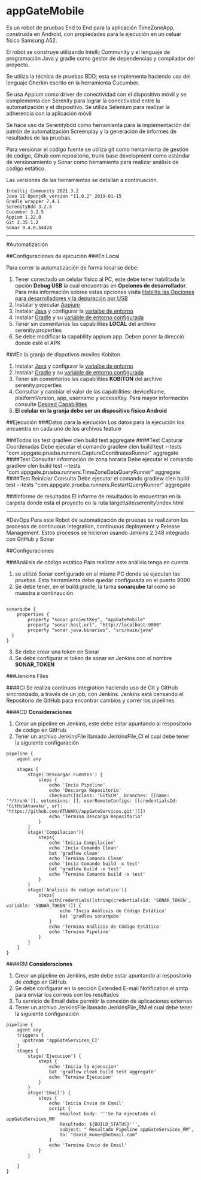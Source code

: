 # appGateMobile
Es un robot de pruebas End to End para la aplicación TimeZoneApp, construida en Android, con propiedades para la ejecución en un celuar físico Samsung A52.

El robot se construye utilizando Intellij Community y el lenguaje de programación Java y gradle como gestor de dependencias y compilador del proyecto.

Se utiliza la técnica de pruebas BDD; esta se implementa haciendo uso del lenguaje Gherkin escrito en la herramienta Cucumber.

Se usa Appium como driver de conectividad con el dispositivo móvil y se complementa con Serenity para lograr la conectividad entre la automatización y el dispositivo. Se utiliza Selenium para realizar la adherencia con la aplicación móvil

Se hace uso de Serenitybdd como herramienta para la implementación del patrón de automatización Screenplay y la generación de informes de resultados de las pruebas.

Para versionar el código fuente se utiliza git como herramienta de gestión de código, Gihub com repositorio, trunk base development como estándar de versionamiento y Sonar como herramienta para realizar análisis de código estático.

Las versiones de las herramientas se detallan a continuación.

```shell
Intellij Community 2021.3.2
Java 11 Openjdk version "11.0.2" 2019-01-15
Gradle wrapper 7.4.1
SerenityBdd 3.2.5
Cucumber 3.2.5
Appium 1.22.0
Git 2.35.1.2 
Sonar 9.4.0.54424
```
------------------------------------------------------
#Automatización

##Configuraciones de ejecución
###En Local

Para correr la automatización de forma local se debe:
1. Tener conectado un celular físico al PC, este debe tener habilitada la opción **Debug USB** la cual encuentras en **Opciones de desarrollador**. Para más información sobree estas opciones visita [Habilita las Opciones para desarrolladores y la depuración por USB](https://developer.android.com/studio/debug/dev-options?hl=es-419#enable)
2. Instalar y ejecutar [Appium](https://github.com/appium/appium-desktop/releases/tag/v1.22.3-4)
3. Instalar [Java](https://openjdk.java.net/projects/jdk/11) y configurar la [varialbe de entorno](https://www.java.com/es/download/help/path_es.html)
4. Instalar [Gradle](https://gradle.org/releases) y su [variable de entorno configurada]((https://gradle.org/install/#manually))
5. Tener sin comentarios las capabilities **LOCAL** del archivo serenity.properties
6. Se debe modificar la capability appium.app. Deben poner la direcció donde esté el APK

###En la granja de dispotivos moviles Kobiton
1. Instalar [Java](https://openjdk.java.net/projects/jdk/11) y configurar la [varialbe de entorno](https://www.java.com/es/download/help/path_es.html)
2. Instalar [Gradle](https://gradle.org/releases) y su [variable de entorno configurada]((https://gradle.org/install/#manually))
3. Tener sin comentarios las capabilities **KOBITON** del archivo serenity.properties
4. Consultar y cambiar el valor de las capabilities: deviceName, platformVersion, app, username y accessKey. Para mayor información consulte [Desired Capabilities](https://kobiton.com/book/chapter-3-understanding-the-desired-capabilities)
5. **El celular en la granja debe ser un dispositivo físico Android**

##Ejecución
###Datos para la ejecución
Los datos para la ejecución los encuentra en cada uno de los archivos feature

###Todos los test
gradlew clen build test aggregate
####Test Capturar Coordenadas
Debe ejecutar el comando gradlew clen build test --tests "com.appgate.prueba.runners.CaptureCoordinatesRunner" aggregate
####Test Consultar información de zona horaria
Debe ejecutar el comando gradlew clen build test --tests "com.appgate.prueba.runners.TimeZoneDataQueryRunner" aggregate
####Test Reiniciar Consulta
Debe ejecutar el comando gradlew clen build test --tests "com.appgate.prueba.runners.RestartQueryRunner" aggregate

###Informe de resultados
El informe de resultados lo encuentran en la carpeta donde está el proyecto en la ruta target\site\serenity\index.html


------------------------------------------------------
#DevOps
Para este Robot de automatización de pruebas se realizaron los procesos de continuous integration, continuous deployment y Release Management. Estos procesos se hicieron usando Jenkins 2.348 integrado con GitHub y Sonar

##Configuraciones

###Análisis de código estático
Para realizar este análisis tenga en cuenta
1. se utilizó Sonar configurado en el mismo PC donde se ejecutan las pruebas. Esta herramienta debe quedar configurada en el puerto 9000
2. Se debe tener, en el build.gradle, la tarea **sonarqube** tal como se muestra a continaución

```shell

sonarqube {
    properties {
        property "sonar.projectKey", "appGateMobile"      
        property "sonar.host.url", "http://localhost:9000"
        property "sonar.java.binaries", "src/main/java"
  }
}
```
3. Se debe crear una token en Sonar
4. Se debe configurar el token de sonar en Jenkins con el nombre **SONAR_TOKEN**

###Jenkins Files

####CI
Se realiza continuos integration haciendo uso de Git y GitHub sincronizado, a través de un job, con Jenkins.
Jenkins está censando el Repositorio de GitHub para encontrar cambios y correr los pipelines

####CD
**Consideraciones**
1. Crear un pipeline en Jenkins, este debe estar apuntando al respositorio de código en GitHub. 
2. Tener un archivo JenkinsFile llamado JenkinsFile_CI el cual debe tener la siguiente configuración

```shell
pipeline {
    agent any

    stages {
        stage('Descargar Fuentes') {
            steps {
				echo 'Incia Pipeline'
                echo 'Descarga Repositorio'
                checkout([$class: 'GitSCM', branches: [[name: '*/trunk']], extensions: [], userRemoteConfigs: [[credentialsId: 'GitHubAtuwaku', url: 'https://github.com/ATUWAKU/appGateServices.git']]])
				echo 'Termina Descarga Repositorio'
            }
        }
		stage('Compilacion'){
			steps{
				echo 'Inicia Compilacion'
				echo 'Incia Comando Clean'
				bat 'gradlew clean'
				echo 'Termina Comando Clean'
				echo 'Incia Comando build -x test'
				bat 'gradlew build -x test'
				echo 'Termina Comando build -x test'
			}
		}
		stage('Analisis de codigo estatico'){
			steps{
				withCredentials([string(credentialsId: 'SONAR_TOKEN', variable: 'SONAR_TOKEN')]) {
					echo 'Incia Análisis de Código Estático'                
					bat 'gradlew sonarqube'	
				}
				echo 'Termina Análisis de Código Estático'
				echo 'Termina Pipeline'
			}
		}
    }
}
```


####RM
**Consideraciones**
1. Crear un pipeline en Jenkins, este debe estar apuntando al respositorio de código en GitHub.
2. Se debe configurar en la sección Extended E-mail Notification el smtp para enviar los correos con los resultados
3. Tu servicio de Email debe permitir la conexión de aplicaciones externas
4. Tener un archivo JenkinsFile llamado JenkinsFile_RM el cual debe tener la siguiente configuración

```shell
pipeline {
    agent any
	triggers {
	  upstream 'appGateServices_CI'	
	}	
    stages {
        stage('Ejecucion') {
            steps {         
				echo 'Inicia la ejecucion'
				bat 'gradlew clean build test aggregate'				
				echo 'Termina Ejecucion'
            }
        }
		stage('Email') {
			steps {				
				echo 'Inicia Envio de Email'
				script {					
					emailext body: '''Se ha ejecutado el appGateServices_RM
					Resultado: ${BUILD_STATUS}''',					
					subject: " Resultado Pipeline appGateServices_RM",
					to: "david_muner@hotmail.com"
				}
				echo 'Termina Envio de Email'
			}
		}
		
    }
}
```